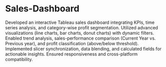 # Sales-Dashboard
Developed an interactive Tableau sales dashboard integrating KPIs, time series analysis, and category-wise profit segmentation. Utilized advanced visualizations (line charts, bar charts, donut charts) with dynamic filters. Enabled trend analysis, sales-performance comparison (Current Year vs. Previous year), and profit classification (above/below threshold). Implemented slicer synchronization, data blending, and calculated fields for actionable insights. Ensured responsiveness and cross-platform compatibility.
